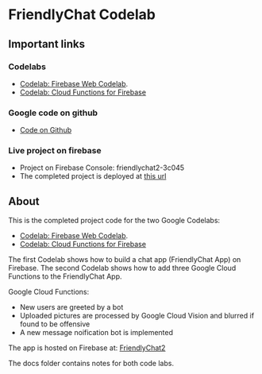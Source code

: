 # FriendlyChat Codelab

## Important links

### Codelabs
- [Codelab: Firebase Web Codelab](https://codelabs.developers.google.com/codelabs/firebase-web/).
- [Codelab: Cloud Functions for Firebase](https://codelabs.developers.google.com/codelabs/firebase-cloud-functions/)

### Google code on github
- [Code on Github](https://github.com/firebase/friendlychat-web)

### Live project on firebase
- Project on Firebase Console: friendlychat2-3c045
- The completed project is deployed at [this url](https://friendlychat2-3c045.firebaseapp.com/)

## About

This is the completed project code for the two Google Codelabs:

- [Codelab: Firebase Web Codelab](https://codelabs.developers.google.com/codelabs/firebase-web/).
- [Codelab: Cloud Functions for Firebase](https://codelabs.developers.google.com/codelabs/firebase-cloud-functions/)

The first Codelab shows how to build a chat app (FriendlyChat App) on Firebase. The second Codelab shows how to add three Google Cloud Functions to the FriendlyChat App.

Google Cloud Functions:

- New users are greeted by a bot
- Uploaded pictures are processed by Google Cloud Vision and blurred if found to be offensive
- A new message noification bot is implemented

The app is hosted on Firebase at: [FriendlyChat2](https://friendlychat2-3c045.firebaseapp.com/)

The docs folder contains notes for both code labs.
